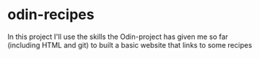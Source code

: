 # odin-recipes

In this project I'll use the skills the Odin-project has given me so far (including HTML and git) to built a basic website that links to some recipes